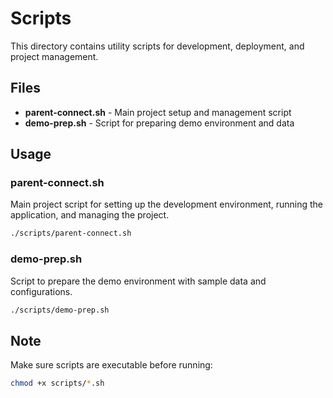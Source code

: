 # Scripts

This directory contains utility scripts for development, deployment, and project management.

## Files

- **parent-connect.sh** - Main project setup and management script
- **demo-prep.sh** - Script for preparing demo environment and data

## Usage

### parent-connect.sh
Main project script for setting up the development environment, running the application, and managing the project.

```bash
./scripts/parent-connect.sh
```

### demo-prep.sh
Script to prepare the demo environment with sample data and configurations.

```bash
./scripts/demo-prep.sh
```

## Note
Make sure scripts are executable before running:
```bash
chmod +x scripts/*.sh
```
